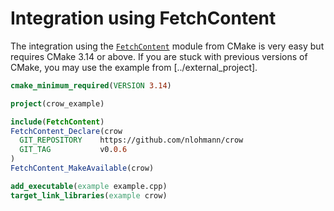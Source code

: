 # Integration using FetchContent

The integration using the [`FetchContent`][1] module from CMake is very easy but requires CMake 3.14 or above. If you are stuck with previous versions of CMake, you may use the example from [../external_project].


[1]: https://cmake.org/cmake/help/v3.18/module/FetchContent.html

```cmake
cmake_minimum_required(VERSION 3.14)

project(crow_example)

include(FetchContent)
FetchContent_Declare(crow
  GIT_REPOSITORY    https://github.com/nlohmann/crow
  GIT_TAG           v0.0.6
)
FetchContent_MakeAvailable(crow)

add_executable(example example.cpp)
target_link_libraries(example crow)
```